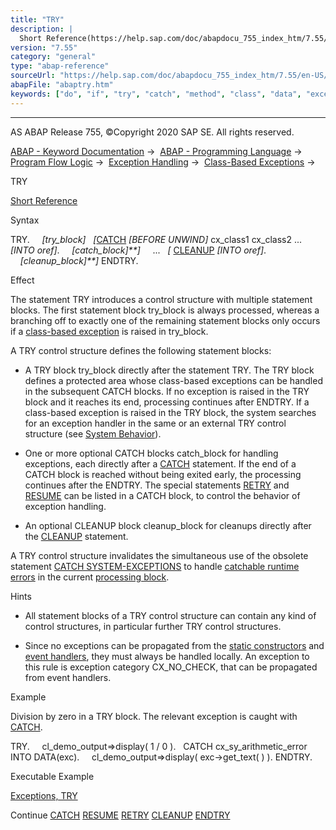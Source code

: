```yaml
---
title: "TRY"
description: |
  Short Reference(https://help.sap.com/doc/abapdocu_755_index_htm/7.55/en-US/abaptry_shortref.htm) Syntax TRY. try_block CATCH(https://help.sap.com/doc/abapdocu_755_index_htm/7.55/en-US/abapcatch_try.htm) BEFORE UNWIND cx_class1 cx_class2 ... INTO oref. catch_bl
version: "7.55"
category: "general"
type: "abap-reference"
sourceUrl: "https://help.sap.com/doc/abapdocu_755_index_htm/7.55/en-US/abaptry.htm"
abapFile: "abaptry.htm"
keywords: ["do", "if", "try", "catch", "method", "class", "data", "exception-handling", "abaptry"]
---
```


* * *

AS ABAP Release 755, ©Copyright 2020 SAP SE. All rights reserved.

[ABAP - Keyword Documentation](https://help.sap.com/doc/abapdocu_755_index_htm/7.55/en-US/abenabap.htm) →  [ABAP - Programming Language](https://help.sap.com/doc/abapdocu_755_index_htm/7.55/en-US/abenabap_reference.htm) →  [Program Flow Logic](https://help.sap.com/doc/abapdocu_755_index_htm/7.55/en-US/abenabap_flow_logic.htm) →  [Exception Handling](https://help.sap.com/doc/abapdocu_755_index_htm/7.55/en-US/abenabap_exceptions.htm) →  [Class-Based Exceptions](https://help.sap.com/doc/abapdocu_755_index_htm/7.55/en-US/abenexceptions.htm) → 

TRY

[Short Reference](https://help.sap.com/doc/abapdocu_755_index_htm/7.55/en-US/abaptry_shortref.htm)

Syntax

TRY.
    *\[*try\_block*\]*
  *\[*[CATCH](https://help.sap.com/doc/abapdocu_755_index_htm/7.55/en-US/abapcatch_try.htm) *\[*BEFORE UNWIND*\]* cx\_class1 cx\_class2 ... *\[*INTO oref*\]*.
    *\[*catch\_block*\]**\]*
    ...
  *\[* [CLEANUP](https://help.sap.com/doc/abapdocu_755_index_htm/7.55/en-US/abapcleanup.htm) *\[*INTO oref*\]*.
    *\[*cleanup\_block*\]**\]*
ENDTRY.

Effect

The statement TRY introduces a control structure with multiple statement blocks. The first statement block try\_block is always processed, whereas a branching off to exactly one of the remaining statement blocks only occurs if a [class-based exception](https://help.sap.com/doc/abapdocu_755_index_htm/7.55/en-US/abenclass_based_exception_glosry.htm "Glossary Entry") is raised in try\_block.

A TRY control structure defines the following statement blocks:

-   A TRY block try\_block directly after the statement TRY. The TRY block defines a protected area whose class-based exceptions can be handled in the subsequent CATCH blocks. If no exception is raised in the TRY block and it reaches its end, processing continues after ENDTRY. If a class-based exception is raised in the TRY block, the system searches for an exception handler in the same or an external TRY control structure (see [System Behavior](https://help.sap.com/doc/abapdocu_755_index_htm/7.55/en-US/abenexceptions_system_response.htm)).
    

-   One or more optional CATCH blocks catch\_block for handling exceptions, each directly after a [CATCH](https://help.sap.com/doc/abapdocu_755_index_htm/7.55/en-US/abapcatch_try.htm) statement. If the end of a CATCH block is reached without being exited early, the processing continues after the ENDTRY. The special statements [RETRY](https://help.sap.com/doc/abapdocu_755_index_htm/7.55/en-US/abapretry.htm) and [RESUME](https://help.sap.com/doc/abapdocu_755_index_htm/7.55/en-US/abapresume.htm) can be listed in a CATCH block, to control the behavior of exception handling.
    

-   An optional CLEANUP block cleanup\_block for cleanups directly after the [CLEANUP](https://help.sap.com/doc/abapdocu_755_index_htm/7.55/en-US/abapcleanup.htm) statement.

A TRY control structure invalidates the simultaneous use of the obsolete statement [CATCH SYSTEM-EXCEPTIONS](https://help.sap.com/doc/abapdocu_755_index_htm/7.55/en-US/abapcatch_sys.htm) to handle [catchable runtime errors](https://help.sap.com/doc/abapdocu_755_index_htm/7.55/en-US/abencatchable_runtime_error_glosry.htm "Glossary Entry") in the current [processing block](https://help.sap.com/doc/abapdocu_755_index_htm/7.55/en-US/abenprocessing_block_glosry.htm "Glossary Entry").

Hints

-   All statement blocks of a TRY control structure can contain any kind of control structures, in particular further TRY control structures.

-   Since no exceptions can be propagated from the [static constructors](https://help.sap.com/doc/abapdocu_755_index_htm/7.55/en-US/abapclass-methods_constructor.htm) and [event handlers](https://help.sap.com/doc/abapdocu_755_index_htm/7.55/en-US/abapmethods_event_handler.htm), they must always be handled locally. An exception to this rule is exception category CX\_NO\_CHECK, that can be propagated from event handlers.
    

Example

Division by zero in a TRY block. The relevant exception is caught with [CATCH](https://help.sap.com/doc/abapdocu_755_index_htm/7.55/en-US/abapcatch_try.htm).

TRY.
    cl\_demo\_output=>display( 1 / 0 ).
  CATCH cx\_sy\_arithmetic\_error INTO DATA(exc).
    cl\_demo\_output=>display( exc->get\_text( ) ).
ENDTRY.

Executable Example

[Exceptions, TRY](https://help.sap.com/doc/abapdocu_755_index_htm/7.55/en-US/abentry_abexa.htm)

Continue
[CATCH](https://help.sap.com/doc/abapdocu_755_index_htm/7.55/en-US/abapcatch_try.htm)
[RESUME](https://help.sap.com/doc/abapdocu_755_index_htm/7.55/en-US/abapresume.htm)
[RETRY](https://help.sap.com/doc/abapdocu_755_index_htm/7.55/en-US/abapretry.htm)
[CLEANUP](https://help.sap.com/doc/abapdocu_755_index_htm/7.55/en-US/abapcleanup.htm)
[ENDTRY](https://help.sap.com/doc/abapdocu_755_index_htm/7.55/en-US/abapendtry.htm)